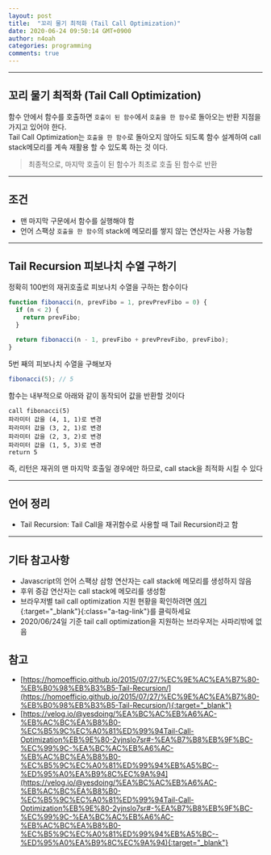 ```yaml
---
layout: post
title:  "꼬리 물기 최적화 (Tail Call Optimization)"
date: 2020-06-24 09:50:14 GMT+0900
author: n4oah
categories: programming
comments: true
---
```


***

## 꼬리 물기 최적화 (Tail Call Optimization)

함수 안에서 함수를 호출하면 `호출이 된 함수`에서 `호출을 한 함수`로 돌아오는 반환 지점을 가지고 있어야 한다.  
Tail Call Optimization는 `호출을 한 함수`로 돌아오지 않아도 되도록 함수 설계하여 call stack메모리를 계속 재활용 할 수 있도록 하는 것 이다.  
> 최종적으로, 마지막 호출이 된 함수가 최초로 호출 된 함수로 반환

***

## 조건
- 맨 마지막 구문에서 함수를 실행해야 함
- 언어 스팩상 `호출을 한 함수`의 stack에 메모리를 쌓지 않는 연산자는 사용 가능함

***

## Tail Recursion 피보나치 수열 구하기
정확히 100번의 재귀호출로 피보나치 수열을 구하는 함수이다
```js
function fibonacci(n, prevFibo = 1, prevPrevFibo = 0) {
  if (n < 2) {
    return prevFibo;
  }

  return fibonacci(n - 1, prevFibo + prevPrevFibo, prevFibo);
}
```
5번 째의 피보나치 수열을 구해보자
```js
fibonacci(5); // 5
```
함수는 내부적으로 아래와 같이 동작되어 값을 반환할 것이다
```
call fibonacci(5)
파라미터 값을 (4, 1, 1)로 변경
파라미터 값을 (3, 2, 1)로 변경
파라미터 값을 (2, 3, 2)로 변경
파라미터 값을 (1, 5, 3)로 변경
return 5
```
즉, 리턴은 재귀의 맨 마지막 호출일 경우에만 하므로, call stack을 최적화 시킬 수 있다

***

## 언어 정리
- Tail Recursion: Tail Call을 재귀함수로 사용할 때 Tail Recursion라고 함

***

## 기타 참고사항
- Javascript의 언어 스팩상 삼항 연산자는 call stack에 메모리를 생성하지 않음
- 후위 증감 연산자는 call stack에 메모리를 생성함
- 브라우저별 tail call optimization 지원 현황을 확인하려면 [여기](https://kangax.github.io/compat-table/es6/){:target="_blank"}{:class="a-tag-link"}를 클릭하세요
- 2020/06/24일 기준 tail call optimization을 지원하는 브라우저는 사파리밖에 없음

## 참고
- [https://homoefficio.github.io/2015/07/27/%EC%9E%AC%EA%B7%80-%EB%B0%98%EB%B3%B5-Tail-Recursion/](https://homoefficio.github.io/2015/07/27/%EC%9E%AC%EA%B7%80-%EB%B0%98%EB%B3%B5-Tail-Recursion/){:target="_blank"}
- [https://velog.io/@yesdoing/%EA%BC%AC%EB%A6%AC-%EB%AC%BC%EA%B8%B0-%EC%B5%9C%EC%A0%81%ED%99%94Tail-Call-Optimization%EB%9E%80-2yjnslo7sr#-%EA%B7%B8%EB%9F%BC-%EC%99%9C-%EA%BC%AC%EB%A6%AC-%EB%AC%BC%EA%B8%B0-%EC%B5%9C%EC%A0%81%ED%99%94%EB%A5%BC--%ED%95%A0%EA%B9%8C%EC%9A%94](https://velog.io/@yesdoing/%EA%BC%AC%EB%A6%AC-%EB%AC%BC%EA%B8%B0-%EC%B5%9C%EC%A0%81%ED%99%94Tail-Call-Optimization%EB%9E%80-2yjnslo7sr#-%EA%B7%B8%EB%9F%BC-%EC%99%9C-%EA%BC%AC%EB%A6%AC-%EB%AC%BC%EA%B8%B0-%EC%B5%9C%EC%A0%81%ED%99%94%EB%A5%BC--%ED%95%A0%EA%B9%8C%EC%9A%94){:target="_blank"}
